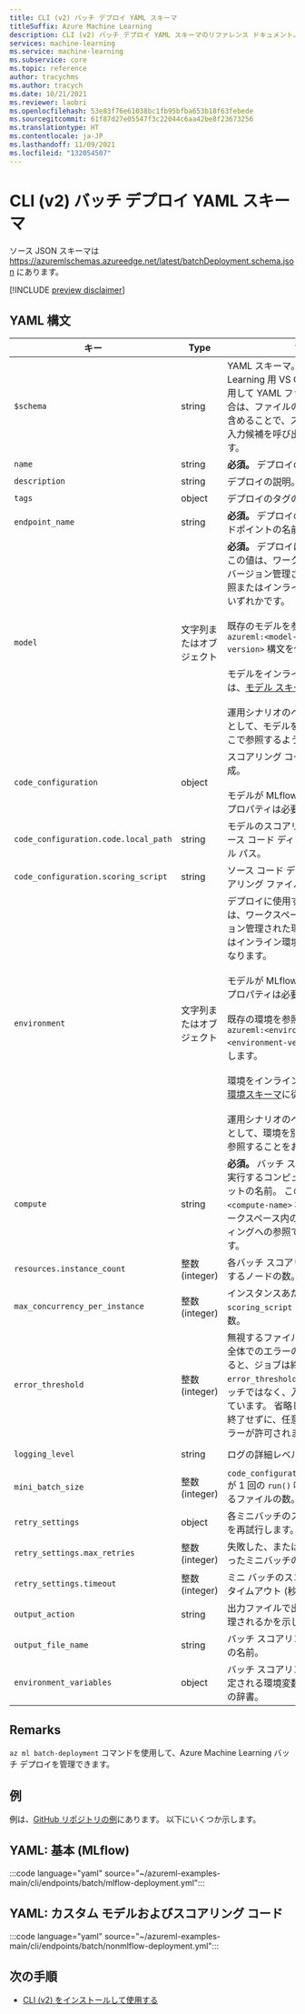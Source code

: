 ```yaml
---
title: CLI (v2) バッチ デプロイ YAML スキーマ
titleSuffix: Azure Machine Learning
description: CLI (v2) バッチ デプロイ YAML スキーマのリファレンス ドキュメント。
services: machine-learning
ms.service: machine-learning
ms.subservice: core
ms.topic: reference
author: tracychms
ms.author: tracych
ms.date: 10/21/2021
ms.reviewer: laobri
ms.openlocfilehash: 53e83f76e61038bc1fb95bfba653b18f63febede
ms.sourcegitcommit: 61f87d27e05547f3c22044c6aa42be8f23673256
ms.translationtype: HT
ms.contentlocale: ja-JP
ms.lasthandoff: 11/09/2021
ms.locfileid: "132054507"
---
```

# <a name="cli-v2-batch-deployment-yaml-schema"></a>CLI (v2) バッチ デプロイ YAML スキーマ

ソース JSON スキーマは https://azuremlschemas.azureedge.net/latest/batchDeployment.schema.json にあります。

[!INCLUDE [preview disclaimer](../../includes/machine-learning-preview-generic-disclaimer.md)]

## <a name="yaml-syntax"></a>YAML 構文

| キー | Type | 説明 | 使用できる値 | 既定値 |
| --- | ---- | ----------- | -------------- | ------------- |
| `$schema` | string | YAML スキーマ。 Azure Machine Learning 用 VS Code 拡張機能を使用して YAML ファイルを作成する場合は、ファイルの先頭に `$schema` を含めることで、スキーマとリソースの入力候補を呼び出すことができます。 | | |
| `name` | string | **必須。** デプロイの名前。 | | |
| `description` | string | デプロイの説明。 | | |
| `tags` | object | デプロイのタグの辞書。 | | |
| `endpoint_name` | string | **必須。** デプロイの作成先となるエンドポイントの名前。 | | |
| `model` | 文字列またはオブジェクト | **必須。** デプロイに使用するモデル。 この値は、ワークスペース内の既存のバージョン管理されたモデルへの参照またはインライン モデルの仕様のいずれかです。 <br><br> 既存のモデルを参照するには、`azureml:<model-name>:<model-version>` 構文を使用します。 <br><br> モデルをインラインで定義するには、[モデル スキーマ](reference-yaml-model.md#yaml-syntax)に従います。 <br><br> 運用シナリオのベスト プラクティスとして、モデルを個別に作成し、ここで参照するようにしてください。 | | |
| `code_configuration` | object | スコアリング コード ロジックの構成。 <br><br> モデルが MLflow 形式の場合、このプロパティは必要ありません。 | | |
| `code_configuration.code.local_path` | string | モデルのスコアリングに使用するソース コード ディレクトリへのローカル パス。 | | |
| `code_configuration.scoring_script` | string | ソース コード ディレクトリ内のスコアリング ファイルへの相対パス。 | | |
| `environment` | 文字列またはオブジェクト | デプロイに使用する環境。 この値は、ワークスペース内の既存のバージョン管理された環境への参照、またはインライン環境仕様のいずれかになります。 <br><br> モデルが MLflow 形式の場合、このプロパティは必要ありません。 <br><br> 既存の環境を参照するには、`azureml:<environment-name>:<environment-version>` 構文を使用します。 <br><br> 環境をインラインで定義するには、[環境スキーマ](reference-yaml-environment.md#yaml-syntax)に従います。 <br><br> 運用シナリオのベスト プラクティスとして、環境を別途作成し、ここで参照することをお勧めします。 | | |
| `compute` | string | **必須。** バッチ スコアリング ジョブを実行するコンピューティング ターゲットの名前。 この値は、`azureml:<compute-name>` 構文を使用する、ワークスペース内の既存のコンピューティングへの参照である必要があります。 | | |
| `resources.instance_count` | 整数 (integer) | 各バッチ スコアリング ジョブに使用するノードの数。 | | `1` |
| `max_concurrency_per_instance` | 整数 (integer) | インスタンスあたりの `scoring_script` の並列実行の最大数。 | | `1` |
| `error_threshold` | 整数 (integer) | 無視するファイル エラーの数。 入力全体でのエラーの数がこの値を超えると、ジョブは終了します。 `error_threshold` は、個々のミニバッチではなく、入力全体を対象としています。 省略した場合、ジョブを終了せずに、任意の数のファイル エラーが許可されます。  | | `-1` |
| `logging_level` | string | ログの詳細レベル。 | `warning`, `info`, `debug` | `info` |
| `mini_batch_size` | 整数 (integer) | `code_configuration.scoring_script` が 1 回の `run()` 呼び出しで処理できるファイルの数。 | | `10` |
| `retry_settings` | object | 各ミニバッチのスコアリングの設定を再試行します。 | | |
| `retry_settings.max_retries` | 整数 (integer) | 失敗した、またはタイムアウトになったミニバッチの最大再試行回数。 | | `3` |
| `retry_settings.timeout` | 整数 (integer) | ミニ バッチのスコアリングに対するタイムアウト (秒単位)。 | | `30` |
| `output_action` | string | 出力ファイルで出力がどのように整理されるかを示します。 | `append_row`, `summary_only` | `append_row` |
| `output_file_name` | string | バッチ スコアリングの出力ファイルの名前。 | | `predictions.csv` |
| `environment_variables` | object | バッチ スコアリング ジョブごとに設定される環境変数の名前と値のペアの辞書。 | | |

## <a name="remarks"></a>Remarks

`az ml batch-deployment` コマンドを使用して、Azure Machine Learning バッチ デプロイを管理できます。

## <a name="examples"></a>例

例は、[GitHub リポジトリの例](https://github.com/Azure/azureml-examples/tree/main/cli/endpoints/batch)にあります。 以下にいくつか示します。

## <a name="yaml-basic-mlflow"></a>YAML: 基本 (MLflow)

:::code language="yaml" source="~/azureml-examples-main/cli/endpoints/batch/mlflow-deployment.yml":::

## <a name="yaml-custom-model-and-scoring-code"></a>YAML: カスタム モデルおよびスコアリング コード

:::code language="yaml" source="~/azureml-examples-main/cli/endpoints/batch/nonmlflow-deployment.yml":::

## <a name="next-steps"></a>次の手順

- [CLI (v2) をインストールして使用する](how-to-configure-cli.md)
